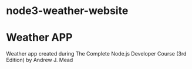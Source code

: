 # node3-weather-website

<h1>Weather APP</h1>
<p>Weather app created during The Complete Node.js Developer Course (3rd Edition) by Andrew J. Mead</p>
